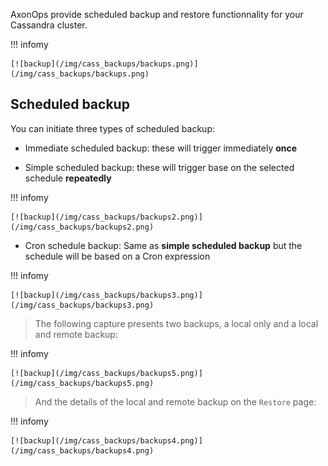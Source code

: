 AxonOps provide scheduled backup and restore functionnality for your Cassandra cluster.

!!! infomy 

    [![backup](/img/cass_backups/backups.png)](/img/cass_backups/backups.png)


## Scheduled backup

You can initiate three types of scheduled backup:

* Immediate scheduled backup: these will trigger immediately **once**

* Simple scheduled backup: these will trigger base on the selected schedule **repeatedly**

!!! infomy 

    [![backup](/img/cass_backups/backups2.png)](/img/cass_backups/backups2.png)

* Cron schedule backup: Same as **simple scheduled backup** but the schedule will be based on a Cron expression

!!! infomy 

    [![backup](/img/cass_backups/backups3.png)](/img/cass_backups/backups3.png)

> The following capture presents two backups, a local only and a local and remote backup:

!!! infomy 

    [![backup](/img/cass_backups/backups5.png)](/img/cass_backups/backups5.png)

> And the details of the local and remote backup on the `Restore` page:

!!! infomy 

    [![backup](/img/cass_backups/backups4.png)](/img/cass_backups/backups4.png)


